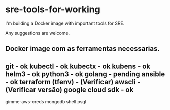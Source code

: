 # sre-tools-for-working
I'm building a Docker image with important tools for SRE.

Any suggestions are welcome.

## Docker image com as ferramentas necessarias.

git - ok
kubectl - ok
kubectx - ok
kubens - ok
helm3 - ok
python3 - ok
golang - pending
ansible - ok
terraform (tfenv) - (Verificar)
awscli - (Verificar versão)
google cloud sdk - ok
--------------
gimme-aws-creds
mongodb shell
psql



